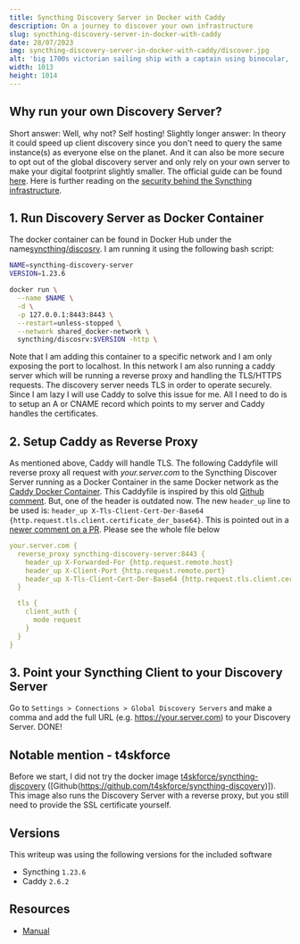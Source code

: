 ```yaml
---
title: Syncthing Discovery Server in Docker with Caddy
description: On a journey to discover your own infrastructure
slug: syncthing-discovery-server-in-docker-with-caddy
date: 28/07/2023
img: syncthing-discovery-server-in-docker-with-caddy/discover.jpg
alt: 'big 1700s victorian sailing ship with a captain using binocular, other victorian ships in background, in the style of FAMOUS 19TH-CENTURY painter, impressionist oil painting'
width: 1013
height: 1014
---
```


## Why run your own Discovery Server?

Short answer: Well, why not? Self hosting! Slightly longer answer: In theory it
could speed up client discovery since you don't need to query the same
instance(s) as everyone else on the planet. And it can also be more secure to
opt out of the global discovery server and only rely on your own server to make
your digital footprint slightly smaller. The official guide can be found
[here](https://docs.syncthing.net/users/stdiscosrv.html). Here is further
reading on the
[security behind the Syncthing infrastructure](https://docs.syncthing.net/users/security.html).

## 1. Run Discovery Server as Docker Container

The docker container can be found in Docker Hub under the
name[syncthing/discosrv](https://hub.docker.com/r/syncthing/discosrv). I am
running it using the following bash script:

```sh
NAME=syncthing-discovery-server
VERSION=1.23.6

docker run \
  --name $NAME \
  -d \
  -p 127.0.0.1:8443:8443 \
  --restart=unless-stopped \
  --network shared_docker-network \
  syncthing/discosrv:$VERSION -http \
```

Note that I am adding this container to a specific network and I am only
exposing the port to localhost. In this network I am also running a caddy server
which will be running a reverse proxy and handling the TLS/HTTPS requests. The
discovery server needs TLS in order to operate securely. Since I am lazy I will
use Caddy to solve this issue for me. All I need to do is to setup an A or CNAME
record which points to my server and Caddy handles the certificates.

## 2. Setup Caddy as Reverse Proxy

As mentioned above, Caddy will handle TLS. The following Caddyfile will reverse
proxy all request with _your.server.com_ to the Syncthing Discover Server
running as a Docker Container in the same Docker network as the
[Caddy Docker Container](../caddy-in-docker-with-common-log). This Caddyfile is
inspired by this old
[Github comment](https://github.com/syncthing/docs/issues/631#issuecomment-814730466).
But, one of the header is outdated now. The new `header_up` line to be used is:
`header_up X-Tls-Client-Cert-Der-Base64 {http.request.tls.client.certificate_der_base64}`.
This is pointed out in a
[newer comment on a PR](https://github.com/caddyserver/caddy/pull/4241#issuecomment-1328171418).
Please see the whole file below

```yaml
your.server.com {
  reverse_proxy syncthing-discovery-server:8443 {
    header_up X-Forwarded-For {http.request.remote.host}
    header_up X-Client-Port {http.request.remote.port}
    header_up X-Tls-Client-Cert-Der-Base64 {http.request.tls.client.certificate_der_base64}
  }

  tls {
    client_auth {
      mode request
    }
  }
}
```

## 3. Point your Syncthing Client to your Discovery Server

Go to `Settings > Connections > Global Discovery Servers` and make a comma and
add the full URL (e.g. https://your.server.com) to your Discovery Server. DONE!

## Notable mention - t4skforce

Before we start, I did not try the docker image
[t4skforce/syncthing-discovery](https://hub.docker.com/r/t4skforce/syncthing-discovery)
([Github(https://github.com/t4skforce/syncthing-discovery)]). This image also
runs the Discovery Server with a reverse proxy, but you still need to provide
the SSL certificate yourself.

## Versions

This writeup was using the following versions for the included software

- Syncthing `1.23.6`
- Caddy `2.6.2`

## Resources

- [Manual](https://docs.syncthing.net/users/stdiscosrv.html)
